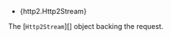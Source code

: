 <!-- YAML
added: v8.4.0
-->

* {http2.Http2Stream}

The [`Http2Stream`][] object backing the request.

